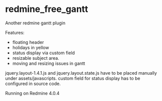 # redmine_free_gantt
Another redmine gantt plugin

Features:

 * floating header
 * holidays in yellow
 * status display via custom field
 * resizable subject area.
 * moving and resizing issues in gantt

jquery.layout-1.4.1.js and jquery.layout.state.js have to be placed manually under assets/javascripts.
custom field for status display has to be configured in source code.

Running on Redmine 4.0.4
